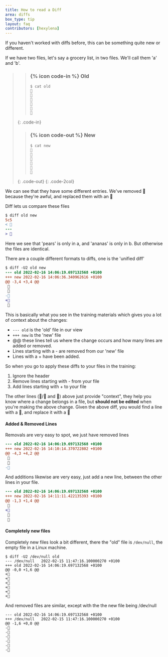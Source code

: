 ```yaml
---
title: How to read a Diff
area: diffs
box_type: tip
layout: faq
contributors: [hexylena]
---
```


If you haven't worked with diffs before, this can be something quite new or different.

If we have two files, let's say a grocery list, in two files. We'll call them 'a' and 'b'.

> > ### {% icon code-in %} Old
> > ```
> > $ cat old
> > 🍎
> > 🍐
> > 🍊
> > 🍋
> > 🍒
> > 🥑
> > ```
> {: .code-in}
>
> > ### {% icon code-out %} New
> > ```
> > $ cat new
> > 🍎
> > 🍐
> > 🍊
> > 🍋
> > 🍍
> > 🥑
> > ```
> {: .code-out}
{: .code-2col}

We can see that they have some different entries. We've removed 🍒 because they're awful, and replaced them with an 🍍

Diff lets us compare these files

```diff
$ diff old new
5c5
< 🍒
---
> 🍍
```

Here we see that 'pears' is only in a, and 'ananas' is only in b. But otherwise the files are identical.

There are a couple different formats to diffs, one is the 'unified diff'

```diff
$ diff -U2 old new
--- old	2022-02-16 14:06:19.697132568 +0100
+++ new	2022-02-16 14:06:36.340962616 +0100
@@ -3,4 +3,4 @@
 🍊
 🍋
-🍒
+🍍
 🥑
```

This is basically what you see in the training materials which gives you a lot of context about the changes:

- `--- old` is the 'old' file in our view
- `+++ new` is the 'new' file
- @@ these lines tell us where the change occurs and how many lines are added or removed.
- Lines starting with a - are removed from our 'new' file
- Lines with a + have been added.

So when you go to apply these diffs to your files in the training:

1. Ignore the header
2. Remove lines starting with - from your file
3. Add lines starting with + to your file

The other lines (🍊/🍋 and 🥑) above just provide "context", they help you know where a change belongs in a file, but **should not be edited** when you're making the above change. Given the above diff, you would find a line with a 🍒, and replace it with a 🍍

#### Added & Removed Lines

Removals are very easy to spot, we just have removed lines

```diff
--- old	2022-02-16 14:06:19.697132568 +0100
+++ new	2022-02-16 14:10:14.370722802 +0100
@@ -4,3 +4,2 @@
 🍋
 🍒
-🥑
```

And additions likewise are very easy, just add a new line, between the other lines in your file.

```diff
--- old	2022-02-16 14:06:19.697132568 +0100
+++ new	2022-02-16 14:11:11.422135393 +0100
@@ -1,3 +1,4 @@
 🍎
+🍍
 🍐
 🍊
```

#### Completely new files

Completely new files look a bit different, there the "old" file is `/dev/null`, the empty file in a Linux machine.

```
$ diff -U2 /dev/null old
--- /dev/null	2022-02-15 11:47:16.100000270 +0100
+++ old	2022-02-16 14:06:19.697132568 +0100
@@ -0,0 +1,6 @@
+🍎
+🍐
+🍊
+🍋
+🍒
+🥑
```

And removed files are similar, except with the the new file being /dev/null

```
--- old	2022-02-16 14:06:19.697132568 +0100
+++ /dev/null	2022-02-15 11:47:16.100000270 +0100
@@ -1,6 +0,0 @@
-🍎
-🍐
-🍊
-🍋
-🍒
-🥑
```
